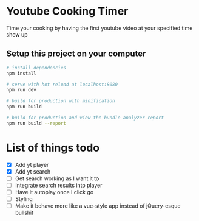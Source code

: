 # Youtube Cooking Timer

Time your cooking by having the first youtube video at your specified time show up

## Setup this project on your computer

``` bash
# install dependencies
npm install

# serve with hot reload at localhost:8080
npm run dev

# build for production with minification
npm run build

# build for production and view the bundle analyzer report
npm run build --report
```

# List of things todo
- [x] Add yt player 
- [x] Add yt search 
- [ ] Get search working as I want it to 
- [ ] Integrate search results into player
- [ ] Have it autoplay once I click go  
- [ ] Styling
- [ ] Make it behave more like a vue-style app instead of jQuery-esque bullshit